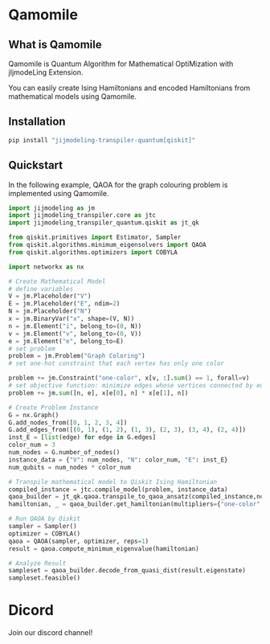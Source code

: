 # Qamomile
## What is Qamomile
Qamomile is Quantum Algorithm for Mathematical OptiMization with jIjmodeLing Extension.

You can easily create Ising Hamiltonians and encoded Hamiltonians from mathematical models using Qamomile.

## Installation

```bash
pip install "jijmodeling-transpiler-quantum[qiskit]"
```

## Quickstart
In the following example, QAOA for the graph colouring problem is implemented using Qamomile.
```python
import jijmodeling as jm
import jijmodeling_transpiler.core as jtc
import jijmodeling_transpiler_quantum.qiskit as jt_qk

from qiskit.primitives import Estimator, Sampler
from qiskit.algorithms.minimum_eigensolvers import QAOA
from qiskit.algorithms.optimizers import COBYLA

import networkx as nx

# Create Mathematical Model
# define variables
V = jm.Placeholder("V")
E = jm.Placeholder("E", ndim=2)
N = jm.Placeholder("N")
x = jm.BinaryVar("x", shape=(V, N))
n = jm.Element("i", belong_to=(0, N))
v = jm.Element("v", belong_to=(0, V))
e = jm.Element("e", belong_to=E)
# set problem
problem = jm.Problem("Graph Coloring")
# set one-hot constraint that each vertex has only one color

problem += jm.Constraint("one-color", x[v, :].sum() == 1, forall=v)
# set objective function: minimize edges whose vertices connected by edges are the same color
problem += jm.sum([n, e], x[e[0], n] * x[e[1], n])

# Create Problem Instance
G = nx.Graph()
G.add_nodes_from([0, 1, 2, 3, 4])
G.add_edges_from([(0, 1), (1, 2), (1, 3), (2, 3), (3, 4), (2, 4)])
inst_E = [list(edge) for edge in G.edges]
color_num = 3
num_nodes = G.number_of_nodes()
instance_data = {"V": num_nodes, "N": color_num, "E": inst_E}
num_qubits = num_nodes * color_num

# Transpile mathematical model to Qiskit Ising Hamiltonian
compiled_instance = jtc.compile_model(problem, instance_data)
qaoa_builder = jt_qk.qaoa.transpile_to_qaoa_ansatz(compiled_instance,normalize=False,relax_method=jtc.pubo.RelaxationMethod.SquaredPenalty)
hamiltonian, _ = qaoa_builder.get_hamiltonian(multipliers={"one-color": 1})

# Run QAOA by Qiskit
sampler = Sampler()
optimizer = COBYLA()
qaoa = QAOA(sampler, optimizer, reps=1)
result = qaoa.compute_minimum_eigenvalue(hamiltonian)

# Analyze Result
sampleset = qaoa_builder.decode_from_quasi_dist(result.eigenstate)
sampleset.feasible()
```

# Dicord
Join our discord channel!